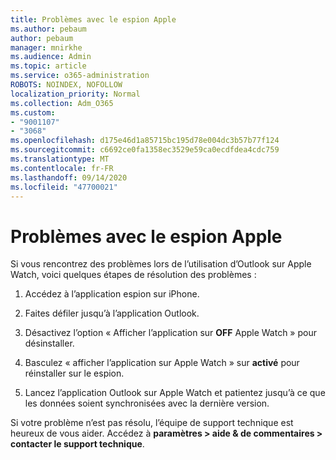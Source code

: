 ```yaml
---
title: Problèmes avec le espion Apple
ms.author: pebaum
author: pebaum
manager: mnirkhe
ms.audience: Admin
ms.topic: article
ms.service: o365-administration
ROBOTS: NOINDEX, NOFOLLOW
localization_priority: Normal
ms.collection: Adm_O365
ms.custom:
- "9001107"
- "3068"
ms.openlocfilehash: d175e46d1a85715bc195d78e004dc3b57b77f124
ms.sourcegitcommit: c6692ce0fa1358ec3529e59ca0ecdfdea4cdc759
ms.translationtype: MT
ms.contentlocale: fr-FR
ms.lasthandoff: 09/14/2020
ms.locfileid: "47700021"
---
```

# <a name="trouble-with-the-apple-watch"></a>Problèmes avec le espion Apple

Si vous rencontrez des problèmes lors de l’utilisation d’Outlook sur Apple Watch, voici quelques étapes de résolution des problèmes : 

1. Accédez à l’application espion sur iPhone.

2. Faites défiler jusqu’à l’application Outlook.

3. Désactivez l’option « Afficher l’application sur **OFF** Apple Watch » pour désinstaller.

4. Basculez « afficher l’application sur Apple Watch » sur **activé** pour réinstaller sur le espion.

5. Lancez l’application Outlook sur Apple Watch et patientez jusqu’à ce que les données soient synchronisées avec la dernière version. 

Si votre problème n’est pas résolu, l’équipe de support technique est heureux de vous aider. Accédez à **paramètres > aide & de commentaires > contacter le support technique**. 